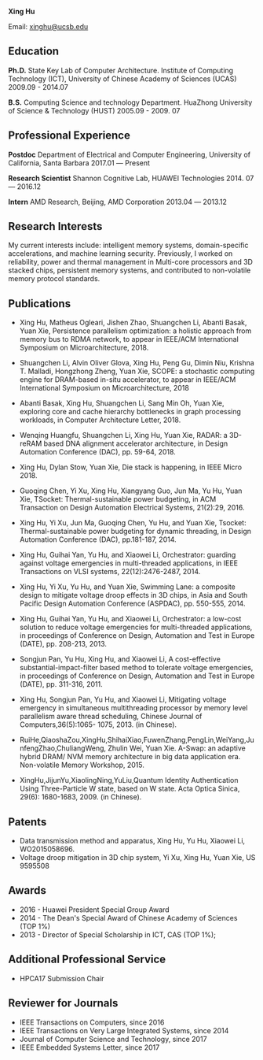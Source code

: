 **Xing Hu**

Email: xinghu@ucsb.edu 



## Education

**Ph.D.**	State Key Lab of Computer Architecture. Institute of Computing Technology (ICT), University of Chinese Academy of Sciences (UCAS)  	2009.09 - 2014.07 

**B.S.**  	Computing Science and technology Department. HuaZhong University of Science & Technology (HUST)  	2005.09 - 2009. 07 

## Professional Experience

**Postdoc**				Department of Electrical and Computer Engineering, University of California, Santa Barbara		2017.01 –– Present

**Research Scientist** 	Shannon Cognitive Lab, HUAWEI Technologies	2014. 07 –– 2016.12

**Intern** 				AMD Research, Beijing, AMD Corporation 		2013.04 –– 2013.12

## Research Interests

My current interests include: intelligent memory systems, domain-specific accelerations, and machine learning security. Previously, I worked on reliability, power and thermal management in Multi-core processors and 3D stacked chips, persistent memory systems, and contributed to non-volatile memory protocol standards.

## Publications

* Xing Hu, Matheus Ogleari, Jishen Zhao, Shuangchen Li, Abanti Basak, Yuan Xie, Persistence parallelism optimization: a holistic approach from memory bus to RDMA network, to appear in IEEE/ACM International Symposium on Microarchitecture, 2018. 

- Shuangchen Li, Alvin Oliver Glova, Xing Hu, Peng Gu, Dimin Niu, Krishna T. Malladi, Hongzhong Zheng, Yuan Xie, SCOPE: a stochastic computing engine for DRAM-based in-situ accelerator, to appear in IEEE/ACM International Symposium on Microarchitecture, 2018 

- Abanti Basak, Xing Hu, Shuangchen Li, Sang Min Oh, Yuan Xie, exploring core and cache hierarchy bottlenecks in graph processing workloads, in Computer Architecture Letter, 2018. 

- Wenqing Huangfu, Shuangchen Li, Xing Hu, Yuan Xie, RADAR: a 3D-reRAM based DNA alignment accelerator architecture, in Design Automation Conference (DAC), pp. 59-64, 2018. 

- Xing Hu, Dylan Stow, Yuan Xie, Die stack is happening, in IEEE Micro 2018. 

- Guoqing Chen, Yi Xu, Xing Hu, Xiangyang Guo, Jun Ma, Yu Hu, Yuan Xie, TSocket: Thermal-sustainable power budgeting, in ACM Transaction on Design Automation Electrical Systems, 21(2):29, 2016. 

- Xing Hu, Yi Xu, Jun Ma, Guoqing Chen, Yu Hu, and Yuan Xie, Tsocket: Thermal-sustainable power budgeting for dynamic threading, in Design Automation Conference (DAC), pp.181-187, 2014. 

- Xing Hu, Guihai Yan, Yu Hu, and Xiaowei Li, Orchestrator: guarding against voltage emergencies in multi-threaded applications, in IEEE Transactions on VLSI systems, 22(12):2476-2487, 2014. 

- Xing Hu, Yi Xu, Yu Hu, and Yuan Xie, Swimming Lane: a composite design to mitigate voltage droop effects in 3D chips, in Asia and South Pacific Design Automation Conference (ASPDAC), pp. 550-555, 2014. 

- Xing Hu, Guihai Yan, Yu Hu, and Xiaowei Li, Orchestrator: a low-cost solution to reduce voltage emergencies for multi-threaded applications, in proceedings of Conference on Design, Automation and Test in Europe (DATE), pp. 208-213, 2013. 

- Songjun Pan, Yu Hu, Xing Hu, and Xiaowei Li, A cost-effective substantial-impact-filter based method to tolerate voltage emergencies, in proceedings of Conference on Design, Automation and Test in Europe (DATE), pp. 311-316, 2011. 

- Xing Hu, Songjun Pan, Yu Hu, and Xiaowei Li, Mitigating voltage emergency in simultaneous multithreading processor by memory level parallelism aware thread scheduling, Chinese Journal of Computers,36(5):1065- 1075, 2013. (in Chinese). 

- RuiHe,QiaoshaZou,XingHu,ShihaiXiao,FuwenZhang,PengLin,WeiYang,JunfengZhao,ChuliangWeng, Zhulin Wei, Yuan Xie. A-Swap: an adaptive hybrid DRAM/ NVM memory architecture in big data application era. Non-volatile Memory Workshop, 2015. 

- XingHu,JijunYu,XiaolingNing,YuLiu,Quantum Identity Authentication Using Three-Particle W state, based on W state. Acta Optica Sinica, 29(6): 1680-1683, 2009. (in Chinese). 

## Patents

* Data transmission method and apparatus, Xing Hu, Yu Hu, Xiaowei Li, WO2015058696. 
* Voltage droop mitigation in 3D chip system, Yi Xu, Xing Hu, Yuan Xie, US 9595508 

## Awards

* 2016 - Huawei President Special Group Award
* 2014 - The Dean's Special Award of Chinese Academy of Sciences (TOP 1%) 
* 2013 - Director of Special Scholarship in ICT, CAS (TOP 1%); 

## Additional Professional Service

* HPCA17 Submission Chair 

## Reviewer for Journals 

* IEEE Transactions on Computers, since 2016
* IEEE Transactions on Very Large Integrated Systems, since 2014
* Journal of Computer Science and Technology, since 2017
* IEEE Embedded Systems Letter, since 2017 